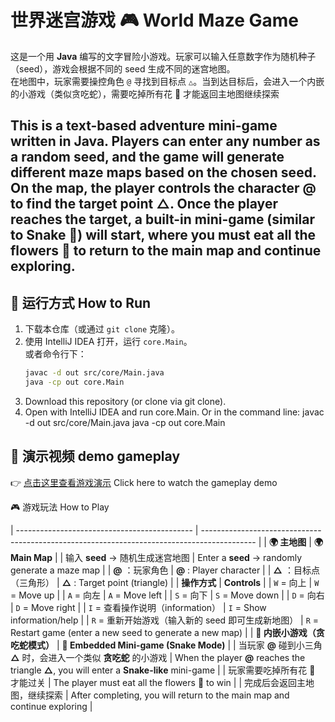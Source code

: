 # 世界迷宫游戏 🎮 World Maze Game

这是一个用 **Java** 编写的文字冒险小游戏。玩家可以输入任意数字作为随机种子（seed），游戏会根据不同的 seed 生成不同的迷宫地图。  
在地图中，玩家需要操控角色 `@` 寻找到目标点 `△`。当到达目标后，会进入一个内嵌的小游戏（类似贪吃蛇），需要吃掉所有花 🌸 才能返回主地图继续探索

This is a text-based adventure mini-game written in Java.
Players can enter any number as a random seed, and the game will generate different maze maps based on the chosen seed.
On the map, the player controls the character @ to find the target point △.
Once the player reaches the target, a built-in mini-game (similar to Snake 🐍) will start, where you must eat all the flowers 🌸 to return to the main map and continue exploring.
---

## 🚀 运行方式 How to Run

1. 下载本仓库（或通过 `git clone` 克隆）。  
2. 使用 IntelliJ IDEA 打开，运行 `core.Main`。  
   或者命令行下：  
   ```bash
   javac -d out src/core/Main.java
   java -cp out core.Main

1. Download this repository (or clone via git clone).
2. Open with IntelliJ IDEA and run core.Main.
Or in the command line:
javac -d out src/core/Main.java
java -cp out core.Main

## 🎥 演示视频 demo gameplay

👉 [点击这里查看游戏演示](https://drive.google.com/file/d/1MCrxlnxZtuQAAgZXc8sL-VQJfJ2vf5Gk/view?usp=sharing) Click here to watch the gameplay demo

🎮 游戏玩法 How to Play

| -------------------------------------------- | ------------------------------------------------------------------------------------------- |
| **🌍 主地图**                                   | **🌍 Main Map**                                                                             |
| 输入 **seed** → 随机生成迷宫地图                       | Enter a **seed** → randomly generate a maze map                                             |
| **@** ：玩家角色                                  | **@** : Player character                                                                    |
| **△** ：目标点（三角形）                              | **△** : Target point (triangle)                                                             |
| **操作方式**                                     | **Controls**                                                                                |
| `W` = 向上                                     | `W` = Move up                                                                               |
| `A` = 向左                                     | `A` = Move left                                                                             |
| `S` = 向下                                     | `S` = Move down                                                                             |
| `D` = 向右                                     | `D` = Move right                                                                            |
| `I` = 查看操作说明（information）                    | `I` = Show information/help                                                                 |
| `R` = 重新开始游戏（输入新的 seed 即可生成新地图）              | `R` = Restart game (enter a new seed to generate a new map)                                 |
| **🐍 内嵌小游戏（贪吃蛇模式）**                          | **🐍 Embedded Mini-game (Snake Mode)**                                                      |
| 当玩家 **@** 碰到小三角 **△** 时，会进入一个类似 **贪吃蛇** 的小游戏 | When the player **@** reaches the triangle **△**, you will enter a **Snake-like** mini-game |
| 玩家需要吃掉所有花 **🌸** 才能过关                        | The player must eat all the flowers **🌸** to win                                           |
| 完成后会返回主地图，继续探索                               | After completing, you will return to the main map and continue exploring                    |

